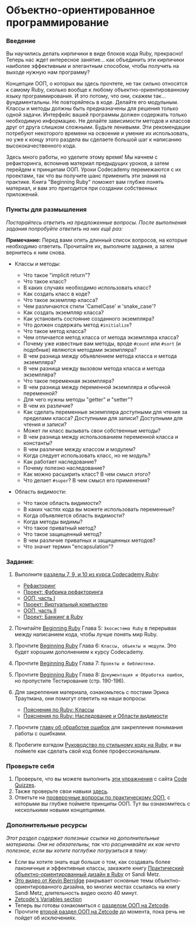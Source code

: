 # Объектно-ориентированное программирование

### Введение

Вы научились делать кирпичики в виде блоков кода Ruby, прекрасно! Теперь нас ждет интересное занятие... как объединить эти кирпичики наиболее эффективным и элегантным способом, чтобы получить на выходе нужную нам программу?

Концепции ООП, о которых вы здесь прочтете, не так сильно относятся к самому Ruby, сколько вообще к любому объектно-ориентированному языку программирования. И это потому, что они, скажем так... фундаментальны. Не повторяйтесь в коде. Делайте его модульным. Классы и методы должны быть предназначены для решения только одной задачи. Интерфейс вашей программы должен содержать только необходимую информацию. Не делайте зависимости методов и классов друг от друга слишком сложными. Будьте ленивыми. Эти рекомендации потребуют некоторого времени на освоение и умение их использовать, но уже к концу этого раздела вы сделаете большой шаг к написанию высококачественного кода.

Здесь много работы, но уделите этому время! Мы начнем с рефакторинга, вспомнив материал предыдущих уроков, а затем перейдем к принципам ООП. Уроки Codecademy перемежаются с их проектами, так что вы получите шанс применить эти знания на практике. Книга "Beginning Ruby" поможет вам глубже понять материал, и вам это пригодится при создании собственных приложений.

### Пункты для размышления

_Постарайтесь ответить на предложенные вопросы. После выполнения задания попробуйте ответить на них ещё раз:_

**Примечание:** Перед вами опять длинный список вопросов, на которые необходимо ответить. Прочитайте их, выполните задания, а затем вернитесь к ним снова.

- Классы и методы:

  - Что такое "implicit return"?
  - Что такое класс?
  - В каких случаях необходимо использовать класс?
  - Как создать класс в коде?
  - Что такое экземпляр класса?
  - Чем различаются стили 'CamelCase' и 'snake_case'?
  - Как создать экземпляр класса?
  - Как установить состояние созданного экземпляра?
  - Что должен содержать метод `#initialize`?
  - Что такое метод класса?
  - Чем отличается метод класса от метода экземпляра класса?
  - Почему уже известные вам методы, вроде `#count` или `#sort` (и подобные) являются методами экземпляра?
  - В чем разница между объявлением метода класса и метода экземпляра?
  - В чем разница между вызовом метода класса и метода экземпляра?
  - Что такое переменная экземпляра?
  - В чем разница между переменной экземпляра и обычной переменной?
  - Для чего нужны методы "getter" и "setter"?
  - В чем их различие?
  - Как сделать переменные экземпляра доступными для чтения за пределами класса? Доступными для записи? Доступными для чтения и записи?
  - Может ли класс вызывать свои собственные методы?
  - В чем разница между использованием переменной класса и константы?
  - В чем различие между классом и модулем?
  - Когда следует использовать класс, но не модуль?
  - Как работает наследование?
  - Почему полезно наследование?
  - Как можно расширить класс? В чем смысл этого?
  - Что делает `#super`? В чем смысл его применения?

- Область видимости:

  - Что такое область видимости?
  - В каких частях кода вы можете использовать переменные?
  - Когда объявляется область видимости?
  - Когда методы видимы?
  - Что такое приватный метод?
  - Что такое защищенный метод?
  - В чем различие приватных и защищенных методов?
  - Что значит термин "encapsulation"?

### Задания:

1. Выполните [разделы 7, 9, и 10 из курса Codecademy Ruby](http://www.codecademy.com/tracks/ruby):

   - [Рефакторинг](http://www.codecademy.com/courses/ruby-beginner-en-1o8Mb?curriculum_id=5059f8619189a5000201fbcb)
   - [Проект: Фабрика рефакторинга](http://www.codecademy.com/courses/ruby-beginner-en-Zjd2y?curriculum_id=5059f8619189a5000201fbcb)
   - [ООП, часть I](http://www.codecademy.com/courses/ruby-beginner-en-MFiQ6?curriculum_id=5059f8619189a5000201fbcb)
   - [Проект: Виртуальный компьютер](http://www.codecademy.com/courses/ruby-beginner-en-X5wcR?curriculum_id=5059f8619189a5000201fbcb)
   - [ООП, часть II](http://www.codecademy.com/courses/ruby-beginner-en-zfe3o?curriculum_id=5059f8619189a5000201fbcb)
   - [Проект: Банкинг в Ruby](http://www.codecademy.com/courses/ruby-beginner-en-32cN3?curriculum_id=5059f8619189a5000201fbcb)

2. Почитайте [Beginning Ruby](https://www.ozon.ru/product/157499740) Глава 5: `Экосистема Ruby` в перерывах между написанием кода, чтобы лучше понять мир Ruby.
3. Прочтите [Beginning Ruby](https://www.ozon.ru/product/157499740) Глава 6: `Классы, объекты и модули`. Это будет хорошим дополнением к курсу Codecademy.
4. Прочтите [Beginning Ruby](https://www.ozon.ru/product/157499740) Глава 7: `Проекты и библиотеки.`
5. Прочтите [Beginning Ruby](https://www.ozon.ru/product/157499740) Глава 8: `Документация и Обработка ошибок`, но пропустите Тестирование (стр. 190-196).
6. Для закрепления материала, ознакомьтесь с постами Эрика Траутмана, они помогут ответить на наши вопросы:

   - [Пояснения по Ruby: Классы](http://www.eriktrautman.com/posts/ruby-explained-classes)
   - [Пояснения по Ruby: Наследование и Области видимости](http://www.eriktrautman.com/posts/ruby-explained-inheritance-and-scope)

7. Прочтите [главу об обработке ошибок](http://ruby.bastardsbook.com/chapters/exception-handling/) для закрепления понимания работы с ошибками.
8. Пробегите взгядом [Руководство по стильному коду на Ruby](https://github.com/arbox/ruby-style-guide/blob/master/README-ruRU.md), и вы поймете как сделать свой код более профессиональным.

### Проверьте себя

1. Проверьте, что вы можете выполнить [эти упражнения](http://www.codequizzes.com/learn-ruby/intro-object-oriented-programming) с сайта [Code Quizzes](http://www.codequizzes.com).
2. Также проверьте свои навыки [здесь](http://www.codequizzes.com/learn-ruby/modules-classes-inheritance).
3. Ответьте на [проверочные вопросы по практическому ООП](http://www.codequizzes.com/ruby/practical-object-oriented-design), с которыми вы глубже поймете принципы ООП. Тут вы ознакомитесь с несколькими новыми концепциями.

### Дополнительные ресурсы

_Этот раздел содержит полезные ссылки на дополнительные материалы. Они не обязательны, так что расценивайте их как нечто полезное, если вы хотите поглубже погрузиться в тему:_

- Если вы хотите знать еще больше о том, как создавать более лаконичные и эффективные классы, закажите книгу [Практический объектно-ориентированный дизайн в Ruby](http://www.amazon.com/Practical-Object-Oriented-Design-Ruby-Addison-Wesley/dp/0321721330) от Sandi Metz.
- [Это видео от Kevin Berridge](http://vimeo.com/91672848) ракрывает основные темы объектно-ориентированного дизайна, во многих местах ссылаясь на книгу Sandi Metz, длительность видео около 40 минут.
- [Zetcode's Variables section](http://zetcode.com/lang/rubytutorial/variables/)
- Теперь вы готовы ознакомиться с [разделом ООП на Zetcode](http://zetcode.com/lang/rubytutorial/oop/).
- Прочтите [второй раздел ООП на Zetcode](http://zetcode.com/lang/rubytutorial/oop2/) до момента, пока речь не пойдет об исключениях.
